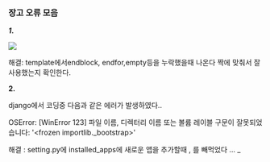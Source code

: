 ### 장고 오류 모음

***1*.**

![](C:\Users\junkyu-laptop\AppData\Roaming\marktext\images\2022-02-18-01-30-40-image.png)

해결: template에서endblock, endfor,empty등을 누락했을때 나온다 짝에 맞춰서 잘 사용했는지 확인한다.

**2.**

django에서 코딩중 다음과 같은 에러가 발생하였다..

OSError: [WinError 123] 파일 이름, 디렉터리 이름 또는 볼륨 레이블 구문이 잘못되었습니다: '<frozen importlib._bootstrap>'

해결 : setting.py에 installed_apps에 새로운 앱을 추가할때 , 를 빼먹었다 ... _
